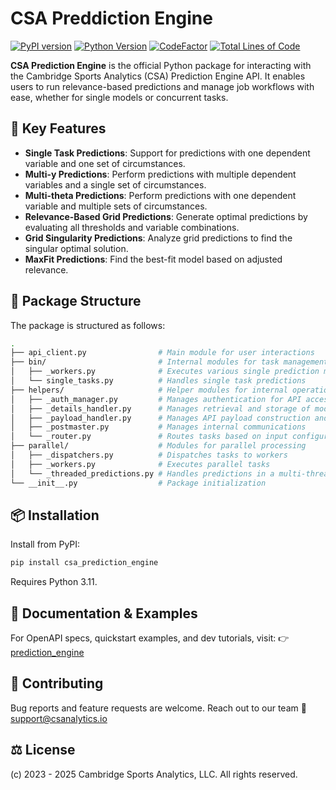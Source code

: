 # CSA Preddiction Engine
[![PyPI version](https://img.shields.io/pypi/v/csa-prediction-engine.svg)](https://pypi.org/project/csa-prediction-engine/)
[![Python Version](https://img.shields.io/badge/python-%20v3.11-blue)](https://github.com/CambridgeSportsAnalytics/prediction_engine)
[![CodeFactor](https://www.codefactor.io/repository/github/cambridgesportsanalytics/csa_prediction_engine/badge)](https://www.codefactor.io/repository/github/cambridgesportsanalytics/csa_prediction_engine)
[![Total Lines of Code](https://tokei.rs/b1/github/CambridgeSportsAnalytics/csa_prediction_engine?category=code)](https://github.com/CambridgeSportsAnalytics/csa_prediction_engine)

**CSA Prediction Engine** is the official Python package for interacting with the Cambridge Sports Analytics (CSA) Prediction Engine API. It enables users to run relevance-based predictions and manage job workflows with ease, whether for single models or concurrent tasks.


## 🚀 Key Features

- **Single Task Predictions**: Support for predictions with one dependent variable and one set of circumstances.
- **Multi-y Predictions**: Perform predictions with multiple dependent variables and a single set of circumstances.
- **Multi-theta Predictions**: Perform predictions with one dependent variable and multiple sets of circumstances.
- **Relevance-Based Grid Predictions**: Generate optimal predictions by evaluating all thresholds and variable combinations.
- **Grid Singularity Predictions**: Analyze grid predictions to find the singular optimal solution.
- **MaxFit Predictions**: Find the best-fit model based on adjusted relevance.


## 🧱 Package Structure

The package is structured as follows:

```bash
.
├── api_client.py                # Main module for user interactions
├── bin/                         # Internal modules for task management
│   ├── _workers.py              # Executes various single prediction models
│   └── single_tasks.py          # Handles single task predictions
├── helpers/                     # Helper modules for internal operations
│   ├── _auth_manager.py         # Manages authentication for API access
│   ├── _details_handler.py      # Manages retrieval and storage of model details
│   ├── _payload_handler.py      # Manages API payload construction and processing
│   ├── _postmaster.py           # Manages internal communications
│   └── _router.py               # Routes tasks based on input configurations
├── parallel/                    # Modules for parallel processing
│   ├── _dispatchers.py          # Dispatches tasks to workers
│   ├── _workers.py              # Executes parallel tasks
│   └── _threaded_predictions.py # Handles predictions in a multi-threaded environment
└── __init__.py                  # Package initialization
```


## 📦 Installation

Install from PyPI:

```bash
pip install csa_prediction_engine
```
Requires Python 3.11.

## 📘 Documentation & Examples

For OpenAPI specs, quickstart examples, and dev tutorials, visit:
👉 [prediction_engine](https://github.com/CambridgeSportsAnalytics/prediction_engine)

## 🤝 Contributing

Bug reports and feature requests are welcome. Reach out to our team 📧 support@csanalytics.io

## ⚖️ License

(c) 2023 - 2025 Cambridge Sports Analytics, LLC. All rights reserved.
